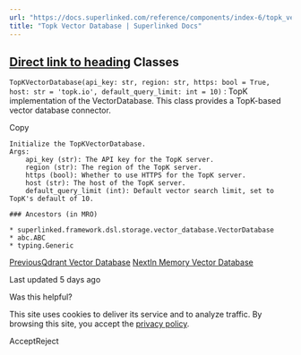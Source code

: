 ```yaml
---
url: "https://docs.superlinked.com/reference/components/index-6/topk_vector_database"
title: "Topk Vector Database | Superlinked Docs"
---
```


## [Direct link to heading](https://docs.superlinked.com/reference/components/index-6/topk_vector_database\#classes)    Classes

`TopKVectorDatabase(api_key: str, region: str, https: bool = True, host: str = 'topk.io', default_query_limit: int = 10)`
: TopK implementation of the VectorDatabase.
This class provides a TopK-based vector database connector.

Copy

```inline-grid min-w-full grid-cols-[auto_1fr] [count-reset:line] print:whitespace-pre-wrap
Initialize the TopKVectorDatabase.
Args:
    api_key (str): The API key for the TopK server.
    region (str): The region of the TopK server.
    https (bool): Whether to use HTTPS for the TopK server.
    host (str): The host of the TopK server.
    default_query_limit (int): Default vector search limit, set to TopK's default of 10.

### Ancestors (in MRO)

* superlinked.framework.dsl.storage.vector_database.VectorDatabase
* abc.ABC
* typing.Generic
```

[PreviousQdrant Vector Database](https://docs.superlinked.com/reference/components/index-6/qdrant_vector_database) [NextIn Memory Vector Database](https://docs.superlinked.com/reference/components/index-6/in_memory_vector_database)

Last updated 5 days ago

Was this helpful?

This site uses cookies to deliver its service and to analyze traffic. By browsing this site, you accept the [privacy policy](https://superlinked.com/policies/privacy-policy).

AcceptReject